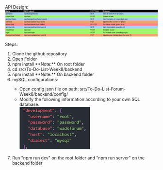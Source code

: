 API Design:
<br>
<img src="./public/API_DESIGN.png" alt="API Design">

Steps:
<ol>
  <li>Clone the github repository</li>
  <li>Open Folder</li>
  <li>npm install **Note:** On root folder</li>
  <li>cd src/To-Do-List-Week8/backend</li>
  <li>npm install **Note:** On backend folder</li>
  <li>mySQL configurations:</li>
  <ul>
    <li>Open config.json file on path: src/To-Do-List-Forum-Week8/backend/config/</li>
    <li>Modify the following information according to your own SQL database.</li>
    <img src="./public/config.png" alt="Configuration">
    <br></br>
  </ul>
  <li>Run "npm run dev" on the root folder and "npm run server" on the backend folder</li>
</ul>
